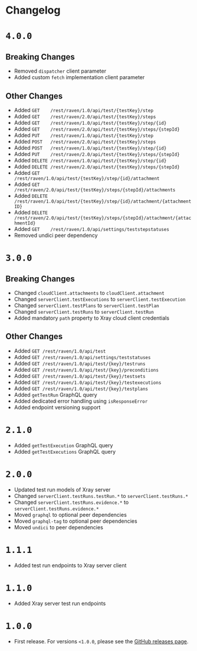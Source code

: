 # Changelog

# `4.0.0`

## Breaking Changes

- Removed `dispatcher` client parameter
- Added custom `fetch` implementation client parameter

## Other Changes

- Added `GET    /rest/raven/1.0/api/test/{testKey}/step`
- Added `GET    /rest/raven/2.0/api/test/{testKey}/steps`
- Added `GET    /rest/raven/1.0/api/test/{testKey}/step/{id}`
- Added `GET    /rest/raven/2.0/api/test/{testKey}/steps/{stepId}`
- Added `PUT    /rest/raven/1.0/api/test/{testKey}/step`
- Added `POST   /rest/raven/2.0/api/test/{testKey}/steps`
- Added `POST   /rest/raven/1.0/api/test/{testKey}/step/{id}`
- Added `PUT    /rest/raven/2.0/api/test/{testKey}/steps/{stepId}`
- Added `DELETE /rest/raven/1.0/api/test/{testKey}/step/{id}`
- Added `DELETE /rest/raven/2.0/api/test/{testKey}/steps/{stepId}`
- Added `GET    /rest/raven/1.0/api/test/{testKey}/step/{id}/attachment`
- Added `GET    /rest/raven/2.0/api/test/{testKey}/steps/{stepId}/attachments`
- Added `DELETE /rest/raven/1.0/api/test/{testKey}/step/{id}/attachment/{attachmentID}`
- Added `DELETE /rest/raven/2.0/api/test/{testKey}/steps/{stepId}/attachment/{attachmentId}`
- Added `GET    /rest/raven/1.0/api/settings/teststepstatuses`
- Removed undici peer dependency

# `3.0.0`

## Breaking Changes

- Changed `cloudClient.attachments` to `cloudClient.attachment`
- Changed `serverClient.testExecutions` to `serverClient.testExecution`
- Changed `serverClient.testPlans` to `serverClient.testPlan`
- Changed `serverClient.testRuns` to `serverClient.testRun`
- Added mandatory `path` property to Xray cloud client credentials

## Other Changes

- Added `GET /rest/raven/1.0/api/test`
- Added `GET /rest/raven/1.0/api/settings/teststatuses`
- Added `GET /rest/raven/1.0/api/test/{key}/testruns`
- Added `GET /rest/raven/1.0/api/test/{key}/preconditions`
- Added `GET /rest/raven/1.0/api/test/{key}/testsets`
- Added `GET /rest/raven/1.0/api/test/{key}/testexecutions`
- Added `GET /rest/raven/1.0/api/test/{key}/testplans`
- Added `getTestRun` GraphQL query
- Added dedicated error handling using `isResponseError`
- Added endpoint versioning support

# `2.1.0`

- Added `getTestExecution` GraphQL query
- Added `getTestExecutions` GraphQL query

# `2.0.0`

- Updated test run models of Xray server
- Changed `serverClient.testRuns.testRun.*` to `serverClient.testRuns.*`
- Changed `serverClient.testRuns.evidence.*` to `serverClient.testRuns.evidence.*`
- Moved `graphql` to optional peer dependencies
- Moved `graphql-tag` to optional peer dependencies
- Moved `undici` to peer dependencies

# `1.1.1`

- Added test run endpoints to Xray server client

# `1.1.0`

- Added Xray server test run endpoints

# `1.0.0`

- First release. For versions `<1.0.0`, please see the [GitHub releases page](https://github.com/Qytera-Gmbh/xray-client-node/releases).

